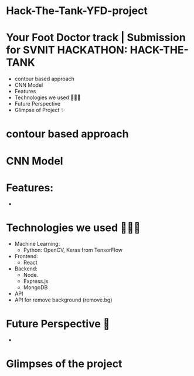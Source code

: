 # Hack-The-Tank-YFD-project
# Your Foot Doctor track | Submission for SVNIT HACKATHON: HACK-THE-TANK

* contour based approach
* CNN Model
* Features
* Technologies we used 👩🏻‍💻
* Future Perspective
* Glimpse of Project ✨

# contour based approach

# CNN Model


# Features:
* 


# Technologies we used 👩🏻‍💻
* Machine Learning:
  * Python: OpenCV, Keras from TensorFlow
* Frontend:
  * React
* Backend:
  * Node.
  * Express.js
  * MongoDB
 * API
  * API for remove background (remove.bg)


# Future Perspective 📝
*

# Glimpses of the project



